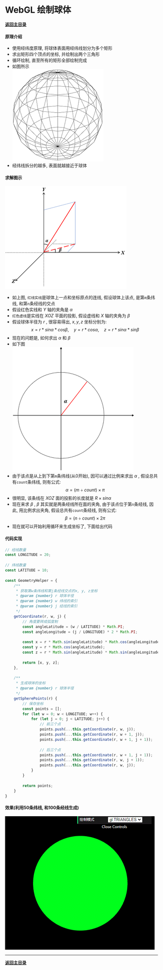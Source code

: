 # WebGL 绘制球体

**[返回主目录](../readme.md)**

#### 原理介绍
+ 使用经纬度原理, 将球体表面用经纬线划分为多个矩形
+ 求出矩形四个顶点的坐标, 并绘制出两个三角形
+ 循环绘制, 直至所有的矩形全部绘制完成
+ 如图所示  
  ![](./Assets/sphere_description.png)
+ 经纬线拆分的越多, 表面就越接近于球体

#### 求解图示
![](./Assets/sphere_calculation.png)  
+ 如上图, `红线实线`是球体上一点和坐标原点的连线, 假设球体上该点, 是第`m`条纬线, 和第`n`条经线的交点
+ 假设红色实线和 $Y$ 轴的夹角是 $\alpha$
+ `红色虚线`是实线在 $XOZ$ 平面的投影, 假设虚线和 $X$ 轴的夹角为 $\beta$
+ 假设球体半径为 $r$ , 很容易得出, $x, y, z$ 坐标分别为:
  $$
  x = r * sin\alpha * cos\beta , \quad
  y = r * cos\alpha , \quad
  z = r * sin\alpha * sin\beta
  $$
+ 现在的问题是, 如何求出 $\alpha$ 和 $\beta$
+ 如下图  
  ![](./Assets/sphere_calculation_explanation.png) 
+ 由于该点是从上到下第`m`条纬线(从0开始), 因可以通过比例来求出 $\alpha$ , 假设总共有`count`条纬线, 则有公式:
  $$\alpha = (m \div count) \times \pi $$
+ 很明显, 该条线在 $XOZ$ 面的投影的长度就是 $R \times sin\alpha$
+ 现在来求 $\beta$ , $\beta$ 其实就是两条经线所在面的夹角, 由于该点位于第`n`条经线, 因此, 用比例求出夹角, 假设总共有`count`条经线, 则有公式:
  $$\beta = (n \div count) \times 2\pi$$
+ 现在就可以开始利用循环来生成坐标了, 下面给出代码

#### 代码实现
```JavaScript
// 经线数量
const LONGITUDE = 20;

// 纬线数量
const LATITUDE = 10;

const GeometryHelper = {
    /**
     * 获取第w条纬线和第j条经线交点的x, y, z坐标
     * @param {number} r 球体半径
     * @param {number} w 纬线的索引
     * @param {number} j 经线的索引
     */
    getCoordinate(r, w, j) {
        // 角度要转成弧度制
        const angleLatitude = (w / LATITUDE) * Math.PI;
        const angleLongitude = (j / LONGITUDE) * 2 * Math.PI;

        const x = r * Math.sin(angleLatitude) * Math.cos(angleLongitude);
        const y = r * Math.cos(angleLatitude);
        const z = r * Math.sin(angleLatitude) * Math.sin(angleLongitude);

        return [x, y, z];
    },

    /**
     * 生成球体的坐标
     * @param {number} r 球体半径
     */
    getSpherePoints(r) {
        // 保存坐标
        const points = [];
        for (let w = 0; w < LONGITUDE; w++) {
            for (let j = 0; j < LATITUDE; j++) {
                // 前三个点
                points.push(...this.getCoordinate(r, w, j));
                points.push(...this.getCoordinate(r, w + 1, j));
                points.push(...this.getCoordinate(r, w + 1, j + 1));

                // 后三个点
                points.push(...this.getCoordinate(r, w + 1, j + 1));
                points.push(...this.getCoordinate(r, w, j + 1));
                points.push(...this.getCoordinate(r, w, j));
            }
        }

        return points;
    }
}
```

#### 效果(利用50条纬线, 和100条经线生成)   
![](./Assets/render_sphere.gif)
****
**[返回主目录](../readme.md)**